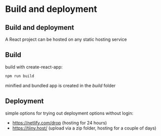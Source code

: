 # Build and deployment

## Build and deployment

A React project can be hosted on any static hosting service

## Build

build with create-react-app:

```bash
npm run build
```

minified and bundled app is created in the _build_ folder

## Deployment

simple options for trying out deployment options without login:

- https://netlify.com/drop (hosting for 24 hours)
- https://tiiny.host/ (upload via a zip folder, hosting for a couple of days)
